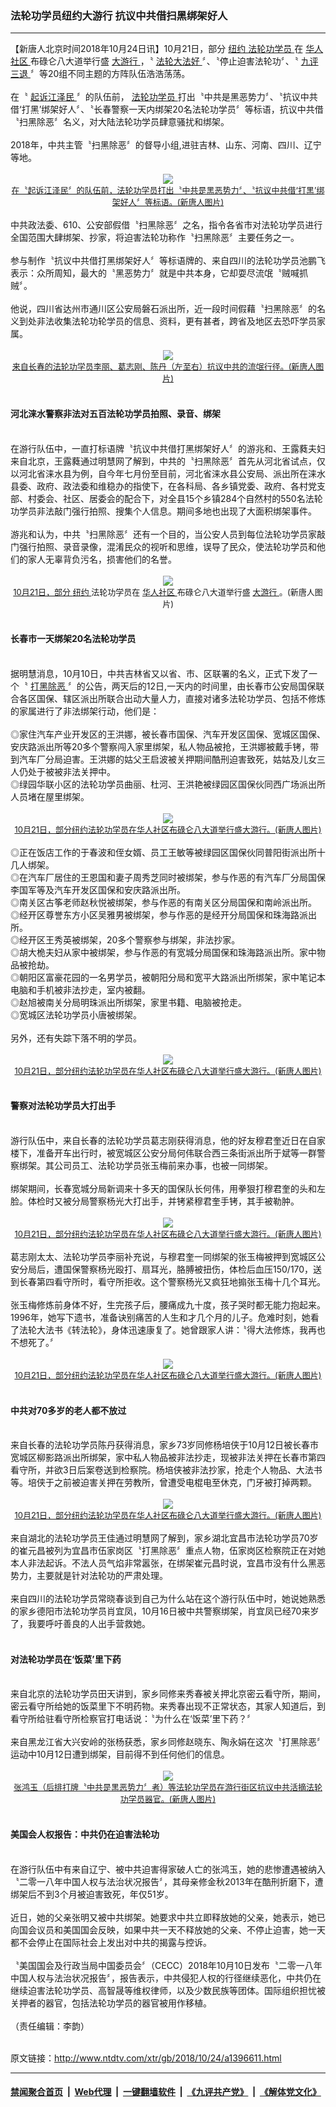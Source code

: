 ### 法轮功学员纽约大游行 抗议中共借扫黑绑架好人
------------------------

<div class="wysiwyg">
 【新唐人北京时间2018年10月24日讯】10月21日，部分
 <a href="http://www.ntdtv.com/xtr/gb/articlelistbytag_纽约.html" target="_blank">
  纽约
 </a>
 <a href="http://www.ntdtv.com/xtr/gb/articlelistbytag_法轮功学员.html" target="_blank">
  法轮功学员
 </a>
 在
 <a href="http://www.ntdtv.com/xtr/gb/articlelistbytag_华人社区.html" target="_blank">
  华人社区
 </a>
 布碌仑八大道举行盛
 <a href="http://www.ntdtv.com/xtr/gb/articlelistbytag_大游行.html" target="_blank">
  大游行
 </a>
 ，〝
 <a href="http://www.ntdtv.com/xtr/gb/articlelistbytag_法轮大法好.html" target="_blank">
  法轮大法好
 </a>
 〞、〝停止迫害法轮功〞、〝
 <a href="http://www.ntdtv.com/xtr/gb/articlelistbytag_九评.html" target="_blank">
  九评
 </a>
 <a href="http://www.ntdtv.com/xtr/gb/articlelistbytag_三退.html" target="_blank">
  三退
 </a>
 〞等20组不同主题的方阵队伍浩浩荡荡。
 <br/>
 <br/>
 在〝
 <a href="http://www.ntdtv.com/xtr/gb/articlelistbytag_起诉江泽民.html" target="_blank">
  起诉江泽民
 </a>
 〞的队伍前，
 <a href="http://www.ntdtv.com/xtr/gb/articlelistbytag_法轮功学员.html" target="_blank">
  法轮功学员
 </a>
 打出〝中共是黑恶势力〞、〝抗议中共借‘打黑’绑架好人〞、〝长春警察一天内绑架20名法轮功学员〞等标语，抗议中共借〝扫黑除恶〞名义，对大陆法轮功学员肆意骚扰和绑架。
 <br/>
 <br/>
 2018年，中共主管〝扫黑除恶〞的督导小组,进驻吉林、山东、河南、四川、辽宁等地。
 <br/>
 <br/>
 <center>
  <a href="http://imgs.ntdtv.com/pic/2018/10-24/p9094731a45709210.jpg" target="_blank">
   <img border="0" src="http://imgs.ntdtv.com/pic/2018/10-24/p9094731a45709210-ss.jpg"/>
   <br/>
   <font size="-1">
    在〝起诉江泽民〞的队伍前，法轮功学员打出〝中共是黑恶势力〞、〝抗议中共借‘打黑’绑架好人〞等标语。(新唐人图片)
   </font>
  </a>
 </center>
 <br/>
 中共政法委、610、公安部假借〝扫黑除恶〞之名，指令各省市对法轮功学员进行全国范围大肆绑架、抄家，将迫害法轮功称作〝扫黑除恶〞主要任务之一。
 <br/>
 <br/>
 参与制作〝抗议中共借打黑绑架好人〞等标语牌的、来自四川的法轮功学员池鹏飞表示：众所周知，最大的〝黑恶势力〞就是中共本身，它却耍尽流氓〝贼喊抓贼〞。
 <br/>
 <br/>
 他说，四川省达州市通川区公安局磐石派出所，近一段时间假藉〝扫黑除恶〞的名义到处非法收集法轮功轮学员的信息、资料，更有甚者，跨省及地区去恐吓学员家属。
 <br/>
 <br/>
 <center>
  <a href="http://imgs.ntdtv.com/pic/2018/10-24/p9094732a823362283.jpg" target="_blank">
   <img border="0" src="http://imgs.ntdtv.com/pic/2018/10-24/p9094732a823362283-ss.jpg"/>
   <br/>
   <font size="-1">
    来自长春的法轮功学员李丽、葛志刚、陈丹（左至右）抗议中共的流氓行径。(新唐人图片)
   </font>
  </a>
 </center>
 <br/>
 <h4>
  河北涞水警察非法对五百法轮功学员拍照、录音、绑架
 </h4>
 <br/>
 在游行队伍中，一直打标语牌〝抗议中共借打黑绑架好人〞的游兆和、王露蕤夫妇来自北京，王露蕤通过明慧网了解到，中共的〝扫黑除恶〞首先从河北省试点，仅以河北省涞水县为例，自今年七月份至目前，河北省涞水县公安局、派出所在涞水县委、政府、政法委和维稳办的指使下，在各科局、各乡镇党委、政府、各村党支部、村委会、社区、居委会的配合下，对全县15个乡镇284个自然村的550名法轮功学员非法敲门强行拍照、搜集个人信息。期间多地也出现了大面积绑架事件。
 <br/>
 <br/>
 游兆和认为，中共〝扫黑除恶〞还有一个目的，当公安人员到每位法轮功学员家敲门强行拍照、录音录像，混淆民众的视听和思维，误导了民众，使法轮功学员和他们的家人无辜背负污名，损害他们的名誉。
 <br/>
 <br/>
 <center>
  <a href="http://imgs.ntdtv.com/pic/2018/10-24/p9094740a381643685.jpg" target="_blank">
   <img border="0" src="http://imgs.ntdtv.com/pic/2018/10-24/p9094740a381643685-ss.jpg"/>
   <br/>
   <font size="-1">
    10月21日，部分
    <a href="http://www.ntdtv.com/xtr/gb/articlelistbytag_纽约.html" target="_blank">
     纽约
    </a>
    法轮功学员在
    <a href="http://www.ntdtv.com/xtr/gb/articlelistbytag_华人社区.html" target="_blank">
     华人社区
    </a>
    布碌仑八大道举行盛
    <a href="http://www.ntdtv.com/xtr/gb/articlelistbytag_大游行.html" target="_blank">
     大游行
    </a>
    。(新唐人图片)
   </font>
  </a>
 </center>
 <br/>
 <h4>
  长春市一天绑架20名法轮功学员
 </h4>
 <br/>
 据明慧消息，10月10日，中共吉林省又以省、市、区联署的名义，正式下发了一个〝
 <a href="http://www.ntdtv.com/xtr/gb/articlelistbytag_打黑除恶.html" target="_blank">
  打黑除恶
 </a>
 〞的公告，两天后的12日,一天内的时间里，由长春市公安局国保联合各区国保、辖区派出所联合出动大量人力，直接对诸多法轮功学员、包括不修炼的家属进行了非法绑架行动，他们是：
 <br/>
 <br/>
 ◎家住汽车产业开发区的王洪娜，被长春市国保、汽车开发区国保、宽城区国保、安庆路派出所等20多个警察闯入家里绑架，私人物品被抢，王洪娜被戴手铐，带到汽车厂分局迫害。王洪娜的姑父王启波被关押期间酷刑迫害致死，姑姑及儿女三人仍处于被被非法关押中。
 <br/>
 ◎绿园华联小区的法轮功学员曲丽、杜河、王洪艳被绿园区国保伙同西广场派出所人员堵在屋里绑架。
 <br/>
 <br/>
 <center>
  <a href="http://imgs.ntdtv.com/pic/2018/10-24/p9094738a794434755.jpg" target="_blank">
   <img border="0" src="http://imgs.ntdtv.com/pic/2018/10-24/p9094738a794434755-ss.jpg"/>
   <br/>
   <font size="-1">
    10月21日，部分纽约法轮功学员在华人社区布碌仑八大道举行盛大游行。(新唐人图片)
   </font>
  </a>
 </center>
 <br/>
 ◎正在饭店工作的于春波和侄女婿、员工王敏等被绿园区国保伙同普阳街派出所十几人绑架。
 <br/>
 ◎在汽车厂居住的王恩国和妻子周秀芝同时被绑架，参与作恶的有汽车厂分局国保李国军等及汽车开发区国保和安庆路派出所。
 <br/>
 ◎南关区古筝老师赵秋悦被绑架，参与作恶的有南关区分局国保和南岭派出所。
 <br/>
 ◎经开区尊誉东方小区吴雅男被绑架，参与作恶的是经开分局国保和珠海路派出所。
 <br/>
 ◎经开区王秀英被绑架，20多个警察参与绑架，非法抄家。
 <br/>
 ◎胡大桅夫妇从家中被绑架，参与作恶的有宽城分局国保和珠海路派出所。家中物品被抢劫。
 <br/>
 ◎朝阳区富豪花园的一名男学员，被朝阳分局和宽平大路派出所绑架，家中笔记本电脑和手机被非法抄走，室内被翻。
 <br/>
 ◎赵旭被南关分局明珠派出所绑架，家里书籍、电脑被抢走。
 <br/>
 ◎宽城区法轮功学员小唐被绑架。
 <br/>
 <br/>
 另外，还有失踪下落不明的学员。
 <br/>
 <br/>
 <center>
  <a href="http://imgs.ntdtv.com/pic/2018/10-24/p9094734a461152877.jpg" target="_blank">
   <img border="0" src="http://imgs.ntdtv.com/pic/2018/10-24/p9094734a461152877-ss.jpg"/>
   <br/>
   <font size="-1">
    10月21日，部分纽约法轮功学员在华人社区布碌仑八大道举行盛大游行。(新唐人图片)
   </font>
  </a>
 </center>
 <br/>
 <h4>
  警察对法轮功学员大打出手
 </h4>
 <br/>
 游行队伍中，来自长春的法轮功学员葛志刚获得消息，他的好友穆君奎近日在自家楼下，准备开车出行时，被宽城区公安分局何伟联合西三条街派出所于斌等一群警察绑架。其公司员工、法轮功学员张玉梅前来办事，也被一同绑架。
 <br/>
 <br/>
 绑架期间，长春宽城分局新调来十多天的国保队长何伟，用拳狠打穆君奎的头和左脸。体检时又被分局警察杨光大打出手，并铐紧穆君奎手铐，其手被勒肿。
 <br/>
 <br/>
 <center>
  <a href="http://imgs.ntdtv.com/pic/2018/10-24/p9094736a487975952.jpg" target="_blank">
   <img border="0" src="http://imgs.ntdtv.com/pic/2018/10-24/p9094736a487975952-ss.jpg"/>
   <br/>
   <font size="-1">
    10月21日，部分纽约法轮功学员在华人社区布碌仑八大道举行盛大游行。(新唐人图片)
   </font>
  </a>
 </center>
 <br/>
 葛志刚太太、法轮功学员李丽补充说，与穆君奎一同绑架的张玉梅被押到宽城区公安分局后，遭国保警察杨光殴打、扇耳光，胳膊被扭伤，体检后血压150/170，送到长春第四看守所时，看守所拒收。这个警察杨光又疯狂地搧张玉梅十几个耳光。
 <br/>
 <br/>
 张玉梅修炼前身体不好，生完孩子后，腰痛成九十度，孩子哭时都无能力抱起来。1996年，她写下遗书，准备诀别痛苦的人生和才几个月的儿子。危难时刻，她看了法轮大法书《转法轮》，身体迅速康复了。她曾跟家人讲：〝得大法修炼，我再也不想死了。〞
 <br/>
 <br/>
 <center>
  <a href="http://imgs.ntdtv.com/pic/2018/10-24/p9094737a396947433.jpg" target="_blank">
   <img border="0" src="http://imgs.ntdtv.com/pic/2018/10-24/p9094737a396947433-ss.jpg"/>
   <br/>
   <font size="-1">
    10月21日，部分纽约法轮功学员在华人社区布碌仑八大道举行盛大游行。(新唐人图片)
   </font>
  </a>
 </center>
 <br/>
 <h4>
  中共对70多岁的老人都不放过
 </h4>
 <br/>
 来自长春的法轮功学员陈丹获得消息，家乡73岁同修杨培侠于10月12日被长春市宽城区柳影路派出所绑架，家中私人物品被非法抄走，现被非法关押在长春市第四看守所，并欲3日后案卷送到检察院。杨培侠被非法抄家，抢走个人物品、大法书等。培侠于之前被迫害关押在劳教所，曾遭受电棍电至休克，门牙被打掉两颗。
 <br/>
 <br/>
 <center>
  <a href="http://imgs.ntdtv.com/pic/2018/10-24/p9094739a936573582.jpg" target="_blank">
   <img border="0" src="http://imgs.ntdtv.com/pic/2018/10-24/p9094739a936573582-ss.jpg"/>
   <br/>
   <font size="-1">
    10月21日，部分纽约法轮功学员在华人社区布碌仑八大道举行盛大游行。(新唐人图片)
   </font>
  </a>
 </center>
 <br/>
 来自湖北的法轮功学员王佳通过明慧网了解到，家乡湖北宜昌市法轮功学员70岁的崔元昌被列为宜昌市伍家岗区〝打黑除恶〞重点人物，伍家岗区检察院正在对她本人非法起诉。不法人员气焰非常嚣张，在绑架崔元昌时说，宜昌市没有什么黑恶势力，主要就是针对法轮功的严肃处理。
 <br/>
 <br/>
 来自四川的法轮功学员常晓春谈到自己为什么站在这个游行队伍中时，她说她熟悉的家乡德阳市法轮功学员肖宜凤，10月16日被中共警察绑架，肖宜凤已经70来岁了，我要呼吁善良的人出手营救她。
 <br/>
 <br/>
 <h4>
  对法轮功学员在‘饭菜’里下药
 </h4>
 <br/>
 来自北京的法轮功学员田天讲到，家乡同修来秀春被关押北京密云看守所，期间，密云看守所给她的饭菜里下不明药物。来秀春出现不正常状态，其家人知道后，到看守所给驻看守所检察官打电话说：〝为什么在‘饭菜’里下药？〞
 <br/>
 <br/>
 来自黑龙江省大兴安岭的张杨获悉，家乡同修赵晓东、陶永娟在这次〝打黑除恶〞运动中10月12日遭到绑架，目前得不到任何他们的信息。
 <br/>
 <br/>
 <center>
  <a href="http://imgs.ntdtv.com/pic/2018/10-24/p9094733a272154905.jpg" target="_blank">
   <img border="0" src="http://imgs.ntdtv.com/pic/2018/10-24/p9094733a272154905-ss.jpg"/>
   <br/>
   <font size="-1">
    张鸿玉（后排打牌〝中共是黑恶势力〞者）等法轮功学员在游行街区抗议中共活摘法轮功学员器官。(新唐人图片)
   </font>
  </a>
 </center>
 <br/>
 <h4>
  美国会人权报告：中共仍在迫害法轮功
 </h4>
 <br/>
 在游行队伍中有来自辽宁、被中共迫害得家破人亡的张鸿玉，她的悲惨遭遇被纳入〝二零一八年中国人权与法治状况报告〞，其母亲修金秋2013年在酷刑折磨下，遭绑架后不到3个月被迫害致死，年仅51岁。
 <br/>
 <br/>
 近日，她的父亲张明又被中共绑架。她要求中共立即释放她的父亲，她表示，她已向国会议员和美国国会反映，如果中共一天不释放她的父亲、不停止迫害，她一天都不会停止在国际社会上发出对中共的揭露与控诉。
 <br/>
 <br/>
 〝美国国会及行政当局中国委员会〞（CECC）2018年10月10日发布〝二零一八年中国人权与法治状况报告〞，报告表示，中共侵犯人权的行径继续恶化，中共仍在继续迫害法轮功学员、高智晟等维权律师，以及少数民族等团体。国际组织担忧被关押者的器官，包括法轮功学员的器官被用作移植。
 <br/>
 <br/>
 （责任编辑：李韵）
</div>

<br/>原文链接：http://www.ntdtv.com/xtr/gb/2018/10/24/a1396611.html


------------------------
#### [禁闻聚合首页](https://github.com/gfw-breaker/banned-news/blob/master/README.md) &nbsp;|&nbsp; [Web代理](https://github.com/gfw-breaker/open-proxy/blob/master/README.md) &nbsp;|&nbsp; [一键翻墙软件](https://github.com/gfw-breaker/nogfw/blob/master/README.md) &nbsp;|&nbsp; [《九评共产党》](https://github.com/gfw-breaker/9ping.md/blob/master/README.md#九评之一评共产党是什么) &nbsp;|&nbsp; [《解体党文化》](https://github.com/gfw-breaker/jtdwh.md/blob/master/README.md#绪论)